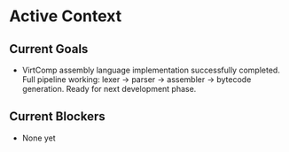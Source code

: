 # Active Context

## Current Goals

- VirtComp assembly language implementation successfully completed. Full pipeline working: lexer → parser → assembler → bytecode generation. Ready for next development phase.

## Current Blockers

- None yet